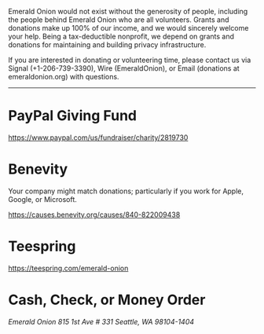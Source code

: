 Emerald Onion would not exist without the generosity of people, including the people behind Emerald Onion who are all volunteers. Grants and donations make up 100% of our income, and we would sincerely welcome your help. Being a tax-deductible nonprofit, we depend on grants and donations for maintaining and building privacy infrastructure.

If you are interested in donating or volunteering time, please contact us via Signal (+1-206-739-3390), Wire (EmeraldOnion), or Email (donations at emeraldonion.org) with questions.

* * *

# PayPal Giving Fund

<a href="https://www.paypal.com/us/fundraiser/charity/2819730"><span id="fundraisingLink">https://www.paypal.com/us/fundraiser/charity/2819730</span></a>

# Benevity

Your company might match donations; particularly if you work for Apple, Google, or Microsoft.

<a href="https://causes.benevity.org/causes/840-822009438" target="_blank" rel="noopener">https://causes.benevity.org/causes/840-822009438</a>

# Teespring

<a href="https://teespring.com/emerald-onion" target="_blank" rel="noopener">https://teespring.com/emerald-onion</a>

# Cash, Check, or Money Order

<address>
Emerald Onion
815 1st Ave # 331
Seattle, WA 98104-1404
</address>
